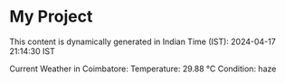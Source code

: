 # My Project

This content is dynamically generated in Indian Time (IST): 2024-04-17 21:14:30 IST


Current Weather in Coimbatore:
Temperature: 29.88 °C
Condition: haze
